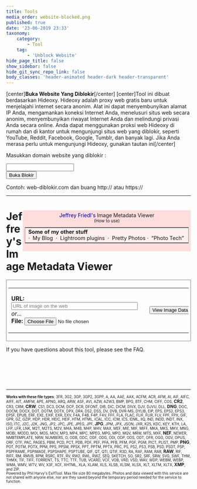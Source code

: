 ```yaml
---
title: Tools
media_order: website-blocked.png
published: true
date: '23-06-2019 23:33'
taxonomy:
    category:
        - Tool
    tag:
        - 'Unblock Website'
hide_page_title: false
show_sidebar: false
hide_git_sync_repo_link: false
body_classes: 'header-animated header-dark header-transparent'
---
```


[center]**Buka Website Yang Diblokir**[/center]
[center]Tool ini dibuat berdasarkan Hideoxy. Hideoxy adalah proxy web gratis baru untuk menjelajahi internet secara anonim. Alat ini dapat menyembunyikan alamat IP Anda, mengamankan koneksi Internet Anda, menelusuri situs web secara anonim, menyembunyikan riwayat Internet Anda dan melindungi privasi Anda secara online. Anda dapat menggunakan proksi web Hideoxy di rumah dan di kantor untuk mengunjungi situs web yang diblokir, seperti YouTube, Reddit, Facebook, Google, Tumblr, dan banyak lagi. Jika Anda merasa perlu untuk mengunjungi Hideoxy, gunakan [tautan ini](http://www.hideoxy.com)[/center]

<div>
<!DOCTYPE html>
<html>

<head>
  <meta charset="utf-8">
  <meta name="viewport" content="width=device-width, initial-scale=1">
  <link rel="stylesheet" href="https://cdnjs.cloudflare.com/ajax/libs/font-awesome/4.7.0/css/font-awesome.min.css" type="text/css">
  <link rel="stylesheet" href="https://static.pingendo.com/bootstrap/bootstrap-4.3.1.css">
</head>

<body>
    <div class="container">
      <div class="row">
        <div class="col-md-12">
          <p class="text-center">Masukkan domain website yang diblokir :</p>
        </div>
      </div>
      <div class="row">
        <div class="col-md-12 d-inline-flex flex-row justify-content-center">
          <form class="form-inline" action="http://service.hideoxy.com/index.php" method="post" role="form">
            <div class="form-group">
              <input type="email" class="form-control form-control-lg w-100 px-3 shadow mx-auto" id="websiteURL" placeholder=""> </div>
            <button type="submit" class="btn btn-primary btn-lg ml-3">Buka Blokir</button>
          </form>
        </div>
      </div>
      <div class="row">
        <div class="col-md-12">
          <p class="text-center">Contoh: web-diblokir.com dan buang http:// atau https://</p>
        </div>
      </div>
    </div>
  <script src="https://code.jquery.com/jquery-3.3.1.slim.min.js" integrity="sha384-q8i/X+965DzO0rT7abK41JStQIAqVgRVzpbzo5smXKp4YfRvH+8abtTE1Pi6jizo" crossorigin="anonymous" style=""></script>
  <script src="https://cdnjs.cloudflare.com/ajax/libs/popper.js/1.14.6/umd/popper.min.js" integrity="sha384-wHAiFfRlMFy6i5SRaxvfOCifBUQy1xHdJ/yoi7FRNXMRBu5WHdZYu1hA6ZOblgut" crossorigin="anonymous" style=""></script>
  <script src="https://stackpath.bootstrapcdn.com/bootstrap/4.3.1/js/bootstrap.min.js" integrity="sha384-JjSmVgyd0p3pXB1rRibZUAYoIIy6OrQ6VrjIEaFf/nJGzIxFDsf4x0xIM+B07jRM" crossorigin="anonymous" style=""></script>
</body>

</html>
</div>

---

<div>
<!DOCTYPE html>
<html>
<script type='text/javascript'>if ( top.location.href!= window.location.href ) top.location.href = window.location.href;</script>
<script type='text/javascript'>

  var afpp  = new Array(); // auto-focus point position
  var faces = new Array();

  function update_faces()
  {
      for (i = 0; i < faces.length; i++)
      {
          var rec = faces[i];
          var img  = document.getElementById(rec.img_id);
          var face = document.getElementById(rec.div_id);

          // for Panasonic
          var black_bar_height = 0;

          if (rec.expected_ratio)
          {
             black_bar_height = (img.height - (img.width * rec.expected_ratio))/2;
             if (black_bar_height < 1)
                black_bar_height = 0;
          }

          var x1 = Math.round(2 + 1 + rec.x1 * img.width  - 3                   );
          var y1 = Math.round(black_bar_height + 2 + 1 + rec.y1 * (img.height - black_bar_height * 2) - 3);

          var width;
          var height;
          if (rec.width) {
              width  = rec.width  * img.width;
              height = rec.height * (rec.height_factor_is_width ? img.width: img.height);
          } else {
              var x2 = Math.round(2 + 1 + rec.x2 * img.width  - 3                   );
              var y2 = Math.round(black_bar_height + 2 + 1 + rec.y2 * (img.height - black_bar_height * 2) - 3);
              width  = x2-x1
              height = y2-y1
          }

          face.style.left   = x1     + "px";
          face.style.top    = y1     + "px";
          face.style.width  = width  + "px";
          face.style.height = height + "px";
      }
  }

  function update_af_point()
  {
     for (i = 0; i < afpp.length; i++)
     {
        var rec = afpp[i];
        var img = document.getElementById(rec.img_id);
        var div = document.getElementById(rec.div_id);
        div.style.left = Math.round(2 + 1 + rec["x"] * img.width  - 3/2 - 2 ) + "px";
        div.style.top  = Math.round(2 + 1 + rec["y"] * img.height - 3/2 - 2 ) + "px";
     }
  }

  function update_img_markup()
  {
     update_faces();
     update_af_point();
  }

  var FT1 = "click to hide";
  var FT2 = "click to show";
  function toggle_faces(obj)
  {
      var vis;
      if (obj.innerHTML == FT1) {
          obj.innerHTML = FT2;
          vis = "hidden";
      } else {
          obj.innerHTML = FT1;
          vis = "visible";
      }

    for (i = 0; i < faces.length; i++)
    {
        var rec = faces[i];
        document.getElementById(rec.div_id).style.visibility = vis
    }
  }

  function toggle_afpp(obj)
  {
      var vis;
      if (obj.innerHTML == FT1) {
          obj.innerHTML = FT2;
          vis = "hidden";
      } else {
          obj.innerHTML = FT1;
          vis = "visible";
      }

     for (i = 0; i < afpp.length; i++)
     {
        var rec = afpp[i];
        document.getElementById(rec.div_id).style.visibility = vis
     }
  }

  var image_deg    = new Array();
  var image_scale  = new Array();
  var image_factor = new Array();
  var image_W      = new Array();
  var image_H      = new Array();
  var view_W       = new Array();
  var view_H       = new Array();

  function show_image(num, scale, force_width, force_height)
  {
      var image   = document.getElementById('I' + num + '_image');
      var canvas  = document.getElementById('I' + num + '_canvas');
      var percent = document.getElementById('I' + num + '_percent');
      var area    = document.getElementById('I' + num + '_area');

      if (scale == null) {
          image_factor[num] = 1;
          image.width       = view_W[num];
          image.height      = view_H[num];
      } else if (scale != 1) {
          image_factor[num] *= scale;
          image.width       *= scale;
          image.height      *= scale;
      }


      if (typeof(canvas.getContext) == "function")
      {
          var context = canvas.getContext('2d');
          var degrees = image_deg[num];

          context.save(); 

          switch(image_deg[num]) {
              default :
                canvas.style.display = 'none';
                image.style.display = 'inline';
                break;

              case 90:
                canvas.setAttribute('width',  image.height);
                canvas.setAttribute('height', image.width);
                context.rotate(90 * Math.PI / 180);
                context.drawImage(image, 0, -image.height, image.width, image.height);
                image.style.display = 'none';
                canvas.style.display = 'inline';
                break;

              case 180:
                canvas.setAttribute('width',  image.width);
                canvas.setAttribute('height', image.height);
                context.rotate(180 * Math.PI / 180);
                context.drawImage(image, -image.width, -image.height, image.width, image.height);
                image.style.display = 'none';
                canvas.style.display = 'inline';
                break;

              case 270:
                canvas.setAttribute('width', image.height);
                canvas.setAttribute('height', image.width);
                context.rotate(270 * Math.PI / 180);
                context.drawImage(image, -image.width, 0, image.width, image.height);
                image.style.display = 'none';
                canvas.style.display = 'inline';
                break;
          }
          context.restore();

      }
      else
      {
          switch(image_deg[num]) {
              default:
                    image.style.filter = 'progid:DXImageTransform.Microsoft.BasicImage(rotation=0)';
                    break;

              case 90:
                    image.style.filter = 'progid:DXImageTransform.Microsoft.BasicImage(rotation=1)';
                    break;

              case 180:
                    image.style.filter = 'progid:DXImageTransform.Microsoft.BasicImage(rotation=2)';
                    break;

              case 270:
                    image.style.filter = 'progid:DXImageTransform.Microsoft.BasicImage(rotation=3)';
                    break;
          }
      }

      percent.innerHTML = Math.round(image_factor[num] * 100) + "%";
      if (area && image_W[num] && image_H[num])
      {
          area.innerHTML = Math.round(image.width * image.height  / (image_W[num] * image_H[num]) * 100) + "%";
      }
      update_img_markup();
  }

  function zoom_image(num, dir)
  {

      if (dir > 0)
         show_image(num, 1.25);
      else
         show_image(num,  .75);
  }

  function rotate_image(num, dir)
  {
      image_deg[num] += 90 * dir;
      if ((image_deg[num] <= 0) || (image_deg[num] >= 360))
          image_deg[num] = 0;

      show_image(num, 1);
  }

  function Histogram(obj, file)
  {
      var url = location.pathname + "?h=" + file
      obj.innerHTML = "<div class='histo'><img class='histo' src='" + url + "'/></div>";
  }

  function toggleframe(span, id, url1, url2)
  {
      var obj = document.getElementById(id);
      if (obj.src == url1) {
          obj.src =  url2;
          span.innerHTML = "show raw frame";
      } else {
          obj.src =  url1;
          span.innerHTML = "show composite frame";
      }
  }
</script>


<!-- Mirrored from exif.regex.info/exif.cgi by HTTrack Website Copier/3.x [XR&CO'2014], Sat, 29 Jun 2019 07:37:26 GMT -->
<!-- Added by HTTrack --><meta http-equiv="content-type" content="text/html;charset=utf-8" /><!-- /Added by HTTrack -->
<head>
<title>Jeffrey Friedl's Image Metadata Viewer</title>
<meta name="Description" content="Online tool for viewing image Exif data (metadata embedded within images), such as camera setting used when taking a photographs, date and location information, and thumbnails.">
<meta http-equiv="Content-Type" content="text/html; charset=UTF-8"/>
<link rel="publisher" href="../plus.google.com/_ckxsw_9.html"/>
<link rel="author" href="../plus.google.com/_ckxsw_9.html"/>
<style>
table#basic td { border: solid 2px #AAA; border-left:none;  border-bottom: none }
table#basic td:first-child   { border-left:   solid 2px #AAA }
table#basic tr:last-child td { border-bottom: solid 2px #AAA }
a:visited, a:link {
  text-decoration: none;
}
a:hover {
  text-decoration: underline;
}
div.histo { background-color:#666; padding: 10px; width:256px }
.nobr {
  white-space: nowrap;
}
div.img_markup      { position: relative; width:0; height:0; overflow:visible }
div.img_markup_item { position: absolute; z-index:2; overflow:visible }
div.facename        { position:absolute; bottom:-25px; left:-0.5em; color:yellow; background-color:rgba(0,0,0,0.5); border: solid 1px #888; padding:0 3px; white-space:nowrap }
div.face            { border: solid red 3px }
div.afpp            { border: solid 2px green; width:3px; height:3px; background-color: white; padding:1px; }
img.frame { overflow:visible; background-color: #888 }
img.subframe { overflow:visible; background-color: #888; position: absolute; left: 0px; top:0px }
</style>
<script type='text/javascript'>
function cansubmit(){
    document.getElementById('subbutton').disabled = false;
    document.getElementById('subbutton').style.borderColor = '#F00';

}
window.onload = function() {
   document.getElementById('subbutton').disabled = true;

 };
</script>

<script src="https://www.google.com/recaptcha/api.js" async defer></script>
</head>
    <body>
<div style='float:right;
     background-color: #FDD;
     border-right: 1px solid #EEE;
     border-left: 1px solid #EEE;
     border-bottom: 1px solid #EEE;
     padding: 5px 5px 5px 5px'>
<center>

<div style='margin-bottom:10px'><a href='http://regex.info/blog/' style='color:#008'>Jeffrey&nbsp;Friedl's</a>&nbsp;Image&nbsp;Metadata&nbsp;Viewer
<br/><small>(<a href='http://regex.info/blog/other-writings/online-exif-image-data-viewer/'>How to use</a>)</small></div>


<table width="300" style="background-color: #FEE; border: solid 1px gray; margin-top: 5px">
<tr><td>
<font style="font-size: 90%">
<b>Some of my other stuff</b>
<br/>
<span style='white-space:nowrap'>&middot;&nbsp; <a href='http://regex.info/blog/'>My Blog</a>&nbsp;</span>
<span style='white-space:nowrap'>&middot;&nbsp; <a href='http://regex.info/blog/lightroom-goodies/'>Lightroom plugins</a>&nbsp;</span>
<span style='white-space:nowrap'>&middot;&nbsp; <a href='http://regex.info/blog/photostream/main.html#random'>Pretty Photos</a></span>
<span style='white-space:nowrap'>&middot;&nbsp; <a href='http://regex.info/blog/photo-tech/'>&#8220;Photo Tech&#8221;</a>&nbsp;</span>
</font></td></tr></table>

</center></div>
<h1>Jeffrey's Image Metadata Viewer</b></h1>


<form style='border: 1px solid gray; padding: 5px' action='https://penuhinfo.com/id/standard-page' method='post' enctype='multipart/form-data'>
<table><tr><td>


<b>URL: </b><input name='imgurl' type='url' value='' placeholder='URL of image on the web' size='40'/>
<br/>
<i>or...</i></br>
<b>File:</b> <input type='file' name='f' placeholder='local filename'/>
</td><td>
<div class="g-recaptcha" data-callback="cansubmit" data-sitekey="6LciPqsUAAAAAG7pcKGZfZfssuASiScmUikT6P3t"></div>
</td><td>
<input style='font-size: 80%' type='submit' id="subbutton" value='View Image Data'/>
</td>
</tr></table>
</form>

<p>If you have questions about this tool, please <a href='http://exif.regex.info/faq.html'>see the FAQ</a>.</p>

<hr style='clear:both;margin-top:100px'/><p style='font-size:70%'><b>Works with these file types</b>: <span title="3FR: Hasselblad RAW format">3FR</span>,
<span title="3G2: 3rd Gen. Partnership Project 2 audio/video">3G2</span>,
<span title="3GP: 3rd Gen. Partnership Project audio/video">3GP</span>,
<span title="3GP2: 3rd Gen. Partnership Project 2 audio/video">3GP2</span>,
<span title="3GPP: 3rd Gen. Partnership Project audio/video">3GPP</span>,
<span title="A: Static library">A</span>,
<span title="AA: Audible Audiobook">AA</span>,
<span title="AAE: Apple edit information">AAE</span>,
<span title="AAX: Audible Enhanced Audiobook">AAX</span>,
<span title="ACFM: Adobe Composite Font Metrics">ACFM</span>,
<span title="ACR: American College of Radiology ACR-NEMA">ACR</span>,
<span title="AFM: Adobe Font Metrics">AFM</span>,
<span title="AI: Adobe Illustrator">AI</span>,
<span title="AIF: Audio Interchange File Format">AIF</span>,
<span title="AIFC: Audio Interchange File Format Compressed">AIFC</span>,
<span title="AIFF: Audio Interchange File Format">AIFF</span>,
<span title="AIT: Adobe Illustrator">AIT</span>,
<span title="AMFM: Adobe Multiple Master Font Metrics">AMFM</span>,
<span title="APE: Monkey's Audio format">APE</span>,
<span title="APNG: Animated Portable Network Graphics">APNG</span>,
<span title="ARQ: Sony Alpha Pixel-Shift RAW format">ARQ</span>,
<span title="ARW: Sony Alpha RAW format">ARW</span>,
<span title="ASF: Microsoft Advanced Systems Format">ASF</span>,
<span title="AVI: Audio Video Interleaved">AVI</span>,
<span title="AZW: Mobipocket electronic book">AZW</span>,
<span title="AZW3: Mobipocket electronic book">AZW3</span>,
<span title="BMP: Windows Bitmap">BMP</span>,
<span title="BPG: Better Portable Graphics">BPG</span>,
<span title="BTF: Big Tagged Image File Format">BTF</span>,
<span title="CHM: Microsoft Compiled HTML format">CHM</span>,
<span title="CIFF: Camera Image File Format">CIFF</span>,
<span title="COS: Capture One Settings">COS</span>,
<b style='font-size:120%'><span title="CR2: Canon RAW 2 format">CR2</span></b>,
<span title="CR3: Canon RAW 3 format">CR3</span>,
<span title="CRM: Canon RAW Movie">CRM</span>,
<b style='font-size:120%'><span title="CRW: Canon RAW format">CRW</span></b>,
<span title="CS1: Sinar CaptureShop 1-Shot RAW">CS1</span>,
<span title="DC3: Digital Imaging and Communications in Medicine">DC3</span>,
<span title="DCM: Digital Imaging and Communications in Medicine">DCM</span>,
<span title="DCP: DNG Camera Profile">DCP</span>,
<span title="DCR: Kodak Digital Camera RAW">DCR</span>,
<span title="DFONT: Macintosh Data fork Font">DFONT</span>,
<span title="DIB: Device Independent Bitmap">DIB</span>,
<span title="DIC: Digital Imaging and Communications in Medicine">DIC</span>,
<span title="DICM: Digital Imaging and Communications in Medicine">DICM</span>,
<span title="DIVX: DivX media format">DIVX</span>,
<span title="DJV: DjVu image">DJV</span>,
<span title="DJVU: DjVu image">DJVU</span>,
<span title="DLL: Windows Dynamic Link Library">DLL</span>,
<b style='font-size:120%'><span title="DNG: Digital Negative">DNG</span></b>,
<span title="DOC: Microsoft Word Document">DOC</span>,
<span title="DOCM: Office Open XML Document Macro-enabled">DOCM</span>,
<span title="DOCX: Office Open XML Document">DOCX</span>,
<span title="DOT: Microsoft Word Template">DOT</span>,
<span title="DOTM: Office Open XML Document Template Macro-enabled">DOTM</span>,
<span title="DOTX: Office Open XML Document Template">DOTX</span>,
<span title="DPX: Digital Picture Exchange">DPX</span>,
<span title="DR4: Canon VRD version 4 Recipe">DR4</span>,
<span title="DS2: Digital Speech Standard 2">DS2</span>,
<span title="DSS: Digital Speech Standard">DSS</span>,
<span title="DV: Digital Video">DV</span>,
<span title="DVB: Digital Video Broadcasting">DVB</span>,
<span title="DVR-MS: Microsoft Digital Video recording">DVR-MS</span>,
<span title="DYLIB: Mach-O Dynamic Link Library">DYLIB</span>,
<span title="EIP: Capture One Enhanced Image Package">EIP</span>,
<span title="EPS: Encapsulated PostScript Format">EPS</span>,
<span title="EPS2: Encapsulated PostScript Format">EPS2</span>,
<span title="EPS3: Encapsulated PostScript Format">EPS3</span>,
<span title="EPSF: Encapsulated PostScript Format">EPSF</span>,
<span title="EPUB: Electronic Publication">EPUB</span>,
<span title="ERF: Epson Raw Format">ERF</span>,
<span title="EXE: Windows executable file">EXE</span>,
<span title="EXIF: Exchangable Image File Metadata">EXIF</span>,
<span title="EXR: Open EXR">EXR</span>,
<span title="EXV: Exiv2 metadata">EXV</span>,
<span title="F4A: Adobe Flash Player 9+ Audio">F4A</span>,
<span title="F4B: Adobe Flash Player 9+ audio Book">F4B</span>,
<span title="F4P: Adobe Flash Player 9+ Protected">F4P</span>,
<span title="F4V: Adobe Flash Player 9+ Video">F4V</span>,
<span title="FFF: Hasselblad Flexible File Format">FFF</span>,
<span title="FLA: Macromedia/Adobe Flash project">FLA</span>,
<span title="FLAC: Free Lossless Audio Codec">FLAC</span>,
<span title="FLIF: Free Lossless Image Format">FLIF</span>,
<span title="FLIR: FLIR File Format">FLIR</span>,
<span title="FLV: Flash Video">FLV</span>,
<span title="FPF: FLIR Public image Format">FPF</span>,
<span title="FPX: FlashPix">FPX</span>,
<span title="GIF: Compuserve Graphics Interchange Format">GIF</span>,
<span title="GPR: GoPro RAW">GPR</span>,
<span title="GZ: GNU ZIP compressed archive">GZ</span>,
<span title="GZIP: GNU ZIP compressed archive">GZIP</span>,
<span title="HDP: Windows HD Photo">HDP</span>,
<span title="HDR: Radiance RGBE High Dynamic Range">HDR</span>,
<span title="HEIC: High Efficiency Image Format still image">HEIC</span>,
<span title="HEIF: High Efficiency Image Format">HEIF</span>,
<span title="HTM: HyperText Markup Language">HTM</span>,
<span title="HTML: HyperText Markup Language">HTML</span>,
<span title="ICAL: iCalendar Schedule">ICAL</span>,
<span title="ICC: International Color Consortium">ICC</span>,
<span title="ICM: International Color Consortium">ICM</span>,
<span title="ICS: iCalendar Schedule">ICS</span>,
<span title="IDML: Adobe InDesign Markup Language">IDML</span>,
<span title="IIQ: Phase One Intelligent Image Quality RAW">IIQ</span>,
<span title="IND: Adobe InDesign">IND</span>,
<span title="INDD: Adobe InDesign Document">INDD</span>,
<span title="INDT: Adobe InDesign Template">INDT</span>,
<span title="INX: Adobe InDesign Interchange">INX</span>,
<span title="ISO: ISO 9660 disk image">ISO</span>,
<span title="ITC: iTunes Cover Flow">ITC</span>,
<span title="J2C: JPEG 2000 codestream">J2C</span>,
<span title="J2K: JPEG 2000 file">J2K</span>,
<span title="JNG: JPG Network Graphics">JNG</span>,
<span title="JP2: JPEG 2000 file">JP2</span>,
<span title="JPC: JPEG 2000 codestream">JPC</span>,
<span title="JPE: Joint Photographic Experts Group">JPE</span>,
<span title="JPEG: Joint Photographic Experts Group">JPEG</span>,
<span title="JPF: JPEG 2000 file">JPF</span>,
<b style='font-size:120%'><span title="JPG: Joint Photographic Experts Group">JPG</span></b>,
<span title="JPM: JPEG 2000 compound image">JPM</span>,
<span title="JPX: JPEG 2000 with extensions">JPX</span>,
<span title="JSON: JavaScript Object Notation">JSON</span>,
<span title="JXR: JPEG XR">JXR</span>,
<span title="K25: Kodak DC25 RAW">K25</span>,
<span title="KDC: Kodak Digital Camera RAW">KDC</span>,
<span title="KEY: Apple Keynote presentation">KEY</span>,
<span title="KTH: Apple Keynote Theme">KTH</span>,
<span title="LA: Lossless Audio">LA</span>,
<span title="LFP: Lytro Light Field Picture">LFP</span>,
<span title="LFR: Lytro Light Field Picture">LFR</span>,
<span title="LNK: Windows shortcut">LNK</span>,
<span title="M2T: MPEG-2 Transport Stream">M2T</span>,
<span title="M2TS: MPEG-2 Transport Stream">M2TS</span>,
<span title="M2V: MPEG-2 Video">M2V</span>,
<span title="M4A: MPEG-4 Audio">M4A</span>,
<span title="M4B: MPEG-4 audio Book">M4B</span>,
<span title="M4P: MPEG-4 Protected">M4P</span>,
<span title="M4V: MPEG-4 Video">M4V</span>,
<span title="MAX: 3D Studio MAX">MAX</span>,
<span title="MEF: Mamiya (RAW) Electronic Format">MEF</span>,
<span title="MIE: Meta Information Encapsulation format">MIE</span>,
<span title="MIF: Magick Image File Format">MIF</span>,
<span title="MIFF: Magick Image File Format">MIFF</span>,
<span title="MKA: Matroska Audio">MKA</span>,
<span title="MKS: Matroska Subtitle">MKS</span>,
<span title="MKV: Matroska Video">MKV</span>,
<span title="MNG: Multiple-image Network Graphics">MNG</span>,
<span title="MOBI: Mobipocket electronic book">MOBI</span>,
<span title="MODD: Sony Picture Motion metadata">MODD</span>,
<span title="MOI: MOD Information file">MOI</span>,
<span title="MOS: Creo Leaf Mosaic">MOS</span>,
<span title="MOV: Apple QuickTime movie">MOV</span>,
<span title="MP3: MPEG-1 Layer 3 audio">MP3</span>,
<span title="MP4: MPEG-4 video">MP4</span>,
<span title="MPC: Musepack Audio">MPC</span>,
<span title="MPEG: MPEG-1 or MPEG-2 audio/video">MPEG</span>,
<span title="MPG: MPEG-1 or MPEG-2 audio/video">MPG</span>,
<span title="MPO: Extended Multi-Picture format">MPO</span>,
<span title="MQV: Sony Mobile Quicktime Video">MQV</span>,
<span title="MRW: Minolta RAW format">MRW</span>,
<span title="MTS: MPEG-2 Transport Stream">MTS</span>,
<span title="MXF: Material Exchange Format">MXF</span>,
<b style='font-size:120%'><span title="NEF: Nikon (RAW) Electronic Format">NEF</span></b>,
<span title="NEWER: Capture One Settings">NEWER</span>,
<span title="NMBTEMPLATE: Apple Numbers Template">NMBTEMPLATE</span>,
<span title="NRW: Nikon RAW (2)">NRW</span>,
<span title="NUMBERS: Apple Numbers spreadsheet">NUMBERS</span>,
<span title="O: Relocatable Object">O</span>,
<span title="ODB: Open Document Database">ODB</span>,
<span title="ODC: Open Document Chart">ODC</span>,
<span title="ODF: Open Document Formula">ODF</span>,
<span title="ODG: Open Document Graphics">ODG</span>,
<span title="ODI: Open Document Image">ODI</span>,
<span title="ODP: Open Document Presentation">ODP</span>,
<span title="ODS: Open Document Spreadsheet">ODS</span>,
<span title="ODT: Open Document Text file">ODT</span>,
<span title="OFR: OptimFROG audio">OFR</span>,
<span title="OGG: Ogg Vorbis audio file">OGG</span>,
<span title="OGV: Ogg Video file">OGV</span>,
<span title="OPUS: Ogg Opus audio file">OPUS</span>,
<span title="ORF: Olympus RAW format">ORF</span>,
<span title="OTF: Open Type Font">OTF</span>,
<span title="PAC: Lossless Predictive Audio Compression">PAC</span>,
<span title="PAGES: Apple Pages document">PAGES</span>,
<span title="PBM: Portable BitMap">PBM</span>,
<span title="PCD: Kodak Photo CD Image Pac">PCD</span>,
<span title="PCT: Apple PICTure">PCT</span>,
<span title="PDB: Palm Database">PDB</span>,
<span title="PDF: Adobe Portable Document Format">PDF</span>,
<span title="PEF: Pentax (RAW) Electronic Format">PEF</span>,
<span title="PFA: PostScript Font ASCII">PFA</span>,
<span title="PFB: PostScript Font Binary">PFB</span>,
<span title="PFM: Printer Font Metrics">PFM</span>,
<span title="PGF: Progressive Graphics File">PGF</span>,
<span title="PGM: Portable Gray Map">PGM</span>,
<span title="PICT: Apple PICTure">PICT</span>,
<span title="PLIST: Apple Property List">PLIST</span>,
<span title="PMP: Sony DSC-F1 Cyber-Shot PMP">PMP</span>,
<b style='font-size:120%'><span title="PNG: Portable Network Graphics">PNG</span></b>,
<span title="POT: Microsoft PowerPoint Template">POT</span>,
<span title="POTM: Office Open XML Presentation Template Macro-enabled">POTM</span>,
<span title="POTX: Office Open XML Presentation Template">POTX</span>,
<span title="PPM: Portable Pixel Map">PPM</span>,
<span title="PPS: Microsoft PowerPoint Slideshow">PPS</span>,
<span title="PPSM: Office Open XML Presentation Slideshow Macro-enabled">PPSM</span>,
<span title="PPSX: Office Open XML Presentation Slideshow">PPSX</span>,
<span title="PPT: Microsoft PowerPoint Presentation">PPT</span>,
<span title="PPTM: Office Open XML Presentation Macro-enabled">PPTM</span>,
<span title="PPTX: Office Open XML Presentation">PPTX</span>,
<span title="PRC: Palm Database">PRC</span>,
<span title="PS: PostScript">PS</span>,
<span title="PS2: PostScript">PS2</span>,
<span title="PS3: PostScript">PS3</span>,
<span title="PSB: Photoshop Large Document">PSB</span>,
<span title="PSD: Photoshop Document">PSD</span>,
<span title="PSDT: Photoshop Document Template">PSDT</span>,
<span title="PSP: Paint Shop Pro">PSP</span>,
<span title="PSPFRAME: Paint Shop Pro">PSPFRAME</span>,
<span title="PSPIMAGE: Paint Shop Pro">PSPIMAGE</span>,
<span title="PSPSHAPE: Paint Shop Pro">PSPSHAPE</span>,
<span title="PSPTUBE: Paint Shop Pro">PSPTUBE</span>,
<span title="QIF: QuickTime Image File">QIF</span>,
<span title="QT: Apple QuickTime movie">QT</span>,
<span title="QTI: QuickTime Image File">QTI</span>,
<span title="QTIF: QuickTime Image File">QTIF</span>,
<span title="R3D: Redcode RAW Video">R3D</span>,
<span title="RA: Real Audio">RA</span>,
<span title="RAF: FujiFilm RAW Format">RAF</span>,
<span title="RAM: Real Audio Metafile">RAM</span>,
<span title="RAR: RAR Archive">RAR</span>,
<b style='font-size:120%'><span title="RAW: Kyocera Contax N Digital RAW or Panasonic RAW">RAW</span></b>,
<span title="RIF: Resource Interchange File Format">RIF</span>,
<span title="RIFF: Resource Interchange File Format">RIFF</span>,
<span title="RM: Real Media">RM</span>,
<span title="RMVB: Real Media Variable Bitrate">RMVB</span>,
<span title="RPM: Real Media Plug-in Metafile">RPM</span>,
<span title="RSRC: Mac OS Resource">RSRC</span>,
<span title="RTF: Rich Text Format">RTF</span>,
<span title="RV: Real Video">RV</span>,
<span title="RW2: Panasonic RAW 2">RW2</span>,
<span title="RWL: Leica RAW">RWL</span>,
<span title="RWZ: Rawzor compressed image">RWZ</span>,
<span title="SEQ: FLIR image Sequence">SEQ</span>,
<span title="SKETCH: Sketch design file">SKETCH</span>,
<span title="SO: Shared Object file">SO</span>,
<span title="SR2: Sony RAW Format 2">SR2</span>,
<span title="SRF: Sony RAW Format">SRF</span>,
<span title="SRW: Samsung RAW format">SRW</span>,
<span title="SVG: Scalable Vector Graphics">SVG</span>,
<span title="SWF: Shockwave Flash">SWF</span>,
<span title="THM: Canon Thumbnail">THM</span>,
<span title="THMX: Office Open XML Theme">THMX</span>,
<span title="TIF: Tagged Image File Format">TIF</span>,
<span title="TIFF: Tagged Image File Format">TIFF</span>,
<span title="TORRENT: BitTorrent description file">TORRENT</span>,
<span title="TS: MPEG-2 Transport Stream">TS</span>,
<span title="TTC: True Type Font Collection">TTC</span>,
<span title="TTF: True Type Font">TTF</span>,
<span title="TUB: Paint Shop Pro">TUB</span>,
<span title="VCARD: Virtual Card">VCARD</span>,
<span title="VCF: Virtual Card">VCF</span>,
<span title="VOB: Video Object">VOB</span>,
<span title="VRD: Canon VRD Recipe Data">VRD</span>,
<span title="VSD: Microsoft Visio Drawing">VSD</span>,
<span title="WAV: WAVeform (Windows digital audio)">WAV</span>,
<span title="WDP: Windows Media Photo">WDP</span>,
<span title="WEBM: Google Web Movie">WEBM</span>,
<span title="WEBP: Google Web Picture">WEBP</span>,
<span title="WMA: Windows Media Audio">WMA</span>,
<span title="WMV: Windows Media Video">WMV</span>,
<span title="WTV: Windows recorded TV show">WTV</span>,
<span title="WV: WavePack lossless audio">WV</span>,
<span title="X3F: Sigma RAW format">X3F</span>,
<span title="XCF: GIMP native image format">XCF</span>,
<span title="XHTML: Extensible HyperText Markup Language">XHTML</span>,
<span title="XLA: Microsoft Excel Add-in">XLA</span>,
<span title="XLAM: Office Open XML Spreadsheet Add-in Macro-enabled">XLAM</span>,
<span title="XLS: Microsoft Excel Spreadsheet">XLS</span>,
<span title="XLSB: Office Open XML Spreadsheet Binary">XLSB</span>,
<span title="XLSM: Office Open XML Spreadsheet Macro-enabled">XLSM</span>,
<span title="XLSX: Office Open XML Spreadsheet">XLSX</span>,
<span title="XLT: Microsoft Excel Template">XLT</span>,
<span title="XLTM: Office Open XML Spreadsheet Template Macro-enabled">XLTM</span>,
<span title="XLTX: Office Open XML Spreadsheet Template">XLTX</span>,
<b style='font-size:120%'><span title="XMP: Extensible Metadata Platform">XMP</span></b>,
and <span title="ZIP: ZIP archive">ZIP</span>.<br/>Powered by Phil Harvy's <a href='http://owl.phy.queensu.ca/~phil/exiftool/'>ExifTool</a>. Max file size 80 megabytes. Photos and data viewed with this service are not shared with anyone else, nor are they saved beyond the temporary period needed for the service to function.</p>
</body>
    </html>
</div>